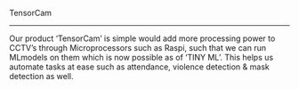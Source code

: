 TensorCam
<hr></hr>
Our product ‘TensorCam’ is simple would add more processing power to CCTV’s through Microprocessors such as Raspi, such that we can run MLmodels on them which is now possible as of ‘TINY ML’. This helps us automate tasks at ease such as attendance, violence detection & mask detection as well.

